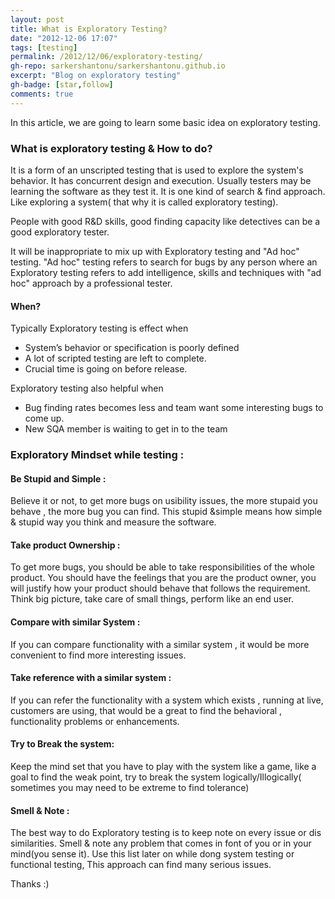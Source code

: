 ```yaml
---
layout: post
title: What is Exploratory Testing?
date: "2012-12-06 17:07"
tags: [testing]
permalink: /2012/12/06/exploratory-testing/
gh-repo: sarkershantonu/sarkershantonu.github.io
excerpt: "Blog on exploratory testing"
gh-badge: [star,follow]
comments: true
---
```

In this article, we are going to learn some basic idea on exploratory testing. 

### What is exploratory testing & How to do?
It is a form of an unscripted testing that is used to explore the system's behavior. It has concurrent design and execution. Usually testers may be learning the software as they test it. It is one kind of search & find approach. Like exploring a system( that why it is called exploratory testing). 

People with good R&D skills, good finding capacity like detectives can be a good exploratory tester.  

It will be inappropriate to mix up with Exploratory testing and "Ad hoc" testing. "Ad hoc" testing refers to search for bugs by any person where an Exploratory testing refers to add intelligence, skills and techniques with "ad hoc" approach by a professional tester. 

#### When? 
Typically Exploratory testing is effect when 
- System’s behavior or specification is poorly defined
- A lot of scripted testing are left to complete.
- Crucial time is going on before release. 

Exploratory testing also helpful when
- Bug finding rates becomes less and team want some interesting bugs to come up.
- New SQA member is waiting to get in to the team

### Exploratory Mindset while testing : 

#### Be Stupid and Simple : 
Believe it or not, to get more bugs on usibility issues, the more stupaid you behave , the more bug you can find. This stupid &simple means how simple & stupid way you think and measure the software. 

#### Take product Ownership : 
To get more bugs, you should be able to take responsibilities of the whole product. You should have the feelings that you are the product owner, you will justify how your product should behave that follows the requirement. Think big picture, take care of small things, perform like an end user.

#### Compare with similar System : 
If you can compare functionality with a similar system , it would be more convenient to find more interesting issues. 

#### Take reference with a similar system : 
If you can refer the functionality with a system which exists , running at live, customers are using, that would be a great to find the behavioral , functionality problems or enhancements.

#### Try to Break the system: 
Keep the mind set that you have to play with the system like a game, like a goal to find the weak point, try to break the system logically/Illogically( sometimes you may need to be extreme to find tolerance) 

#### Smell & Note : 
The best way to do Exploratory testing is to keep note on every issue or dis similarities. Smell & note any problem that comes in font of you or in your mind(you sense it). Use this list later on while dong system testing or functional testing, This approach can find many serious issues. 

Thanks :) 